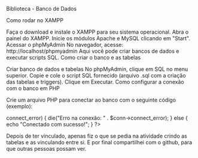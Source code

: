 Biblioteca - Banco de Dados

Como rodar no XAMPP

Faça o download e instale o XAMPP para seu sistema operacional.
Abra o painel do XAMPP.
Inicie os módulos Apache e MySQL clicando em "Start".
Acessar o phpMyAdmin
No navegador, acesse: http://localhost/phpmyadmin
Aqui você pode criar bancos de dados e executar scripts SQL.
Como criar o banco e as tabelas

Criar banco de dados e tabelas
No phpMyAdmin, clique em SQL no menu superior.
Copie e cole o script SQL fornecido (arquivo .sql com a criação das tabelas e triggers).
Clique em Executar.
Como configurar a conexão com o banco em PHP

Crie um arquivo PHP para conectar ao banco com o seguinte código (exemplo):

<?php
$host = "localhost";
$user = "root";
$password = "root";    // Senha padrão do MySQL no XAMPP geralmente é vazia, ajuste se necessário
$dbname = "biblioteca_leo";

$conn = new mysqli($host, $user, $password, $dbname);

if ($conn->connect_error) {
    die("Erro na conexão: " . $conn->connect_error);
} else {
    echo "Conectado com sucesso!";
}
?>

Depois de ter vinculado, apenas fiz o que se pedia na atividade crindo as tabelas e as vinculando entre si.
E por final compartilhei com o github, para que outras pessoas possam ver.

